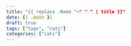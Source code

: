```yaml
---
title: "{{ replace .Name "-" " " | title }}"
date: {{ .Date }}
draft: true
tags: ["tags", "cats"]
categories: ["cats"]
---
```

